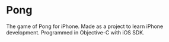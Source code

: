Pong
====

The game of Pong for iPhone.
Made as a project to learn iPhone development.
Programmed in Objective-C with iOS SDK.
